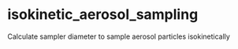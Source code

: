 # isokinetic_aerosol_sampling
Calculate sampler diameter to sample aerosol particles isokinetically

